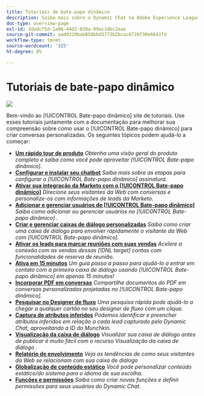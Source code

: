 ```yaml
---
title: Tutoriais de bate-papo dinâmico
description: Saiba mais sobre o Dynamic Chat na Adobe Experience League. Use estes tutoriais junto à documentação para melhorar sua compreensão de como usar o Dynamic Chat para criar conversas personalizadas.
doc-type: overview-page
exl-id: 3dadcf5d-1a06-44d2-839a-99ac1dbc2eae
source-git-commit: aad9219bab058bbd3773b2bcac6726f30e6641fd
workflow-type: tm+mt
source-wordcount: '325'
ht-degree: 8%

---
```


# Tutoriais de bate-papo dinâmico

![](assets/dynamic-chat-header.png)

Bem-vindo ao [!UICONTROL Bate-papo dinâmico]  site de tutoriais. Use esses tutoriais juntamente com a documentação para melhorar sua compreensão sobre como usar o [!UICONTROL Bate-papo dinâmico]  para criar conversas personalizadas. Os seguintes tópicos podem ajudá-lo a começar:

* **[Um rápido tour de produto](product-tour.md)**
   *Obtenha uma visão geral do produto completo e saiba como você pode aproveitar [!UICONTROL Bate-papo dinâmico].*
* **[Configurar e instalar seu chatbot](setup.md)**
   *Saiba mais sobre as etapas para configurar o [!UICONTROL Bate-papo dinâmico]  assinatura.*
* **[Ativar sua integração da Marketo com o [!UICONTROL Bate-papo dinâmico]](marketo-integration.md)**
   *Direcione seus visitantes da Web com conversas e personalize-os com informações de leads da Marketo.*
* **[Adicionar e gerenciar usuários de [!UICONTROL Bate-papo dinâmico]](user-management.md)**
   *Saiba como adicionar ou gerenciar usuários no [!UICONTROL Bate-papo dinâmico] .*
* **[Criar e gerenciar caixas de diálogo personalizadas](dialogue-management.md)**
   *Saiba como criar uma caixa de diálogo para envolver rapidamente o visitante da Web com [!UICONTROL Bate-papo dinâmico].*
* **[Ativar os leads para marcar reuniões com suas vendas](meeting-booking.md)**
   *Acelere a conexão com as vendas dessas [!DNL target] contas com funcionalidades de reserva de reunião.*
* **[Ativa em 15 minutos](go-live-in-15-minutes.md)**
   *Um guia passo a passo para ajudá-lo a entrar em contato com a primeira caixa de diálogo usando [!UICONTROL Bate-papo dinâmico]  em apenas 15 minutos!*
* **[Incorporar PDF em conversas](document-cloud-integration.md)**
   *Compartilhe documentos do PDF em conversas personalizadas projetadas no [!UICONTROL Bate-papo dinâmico].*
* **[Pesquisar no Designer de fluxo](search-in-stream-designer.md)**
   *Uma pesquisa rápida pode ajudá-lo a chegar a qualquer cartão no seu designer de fluxo com um clique.*
* **[Captura de atributos inferidos](capture-inferred-attributes.md)**
   *Podemos identificar e preencher atributos inferidos em relação a cada lead capturado pelo Dynamic Chat, aproveitando a ID do Munchkin.*
* **[Visualização da caixa de diálogo](dialogue-preview.md)**
   *Visualizar sua caixa de diálogo antes de publicar é muito fácil com o recurso Visualização da caixa de diálogo .*
* **[Relatório de envolvimento](engagement-report.md)**
   *Veja as tendências de como seus visitantes da Web se relacionam com sua caixa de diálogo*
* **[Globalização de conteúdo estático](globalization-of-static-content.md)**
   *Você pode personalizar conteúdo estático/do sistema para o idioma de sua escolha.*
* **[Funções e permissões](roles-and-permissions.md)**
   *Saiba como criar novas funções e definir permissões para seus usuários do Dynamic Chat.*
